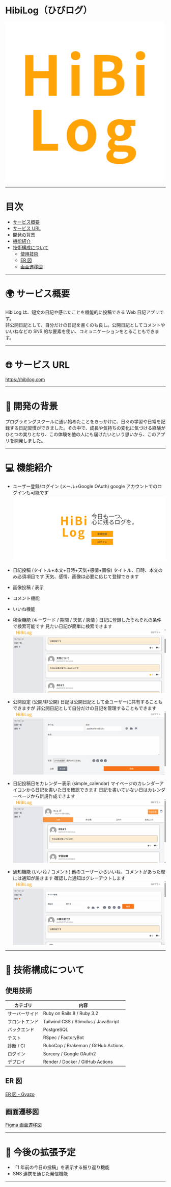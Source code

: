 # HibiLog（ひびログ）

<img width="500" src="app/assets/images/ogp.png"><br>

---

# 目次

- [サービス概要](#-サービス概要)
- [サービス URL](#-サービスurl)
- [開発の背景](#-開発の背景)
- [機能紹介](#-機能紹介)
- [技術構成について](#-技術構成について)
  - [使用技術](#使用技術)
  - [ER 図](#er図)
  - [画面遷移図](#画面遷移図)<br>

---

# 🌍 サービス概要

HibiLog は、短文の日記や感じたことを機能的に投稿できる Web 日記アプリです。<br>
非公開日記として、自分だけの日記を書くのも良し。公開日記としてコメントやいいねなどの SNS 的な要素を使い、コミュニケーションをとることもできます。

---

# 🌐 サービス URL

https://hibilog.com

---

# 📖 開発の背景

プログラミングスクールに通い始めたことをきっかけに、日々の学習や日常を記録する日記習慣ができました。その中で、成長や気持ちの変化に気づける経験がひとつの実りとなり、この体験を他の人にも届けたいという思いから、このアプリを開発しました。

---

# 💻 機能紹介

- ユーザー登録/ログイン (メール+Google OAuth)
  google アカウントでのログインも可能です
  ![アプリのプレビュー](login.gif)

- 日記投稿 (タイトル+本文+日時+天気+感情+画像)
  タイトル、日時、本文のみ必須項目です
  天気、感情、画像は必要に応じて登録できます

- 画像投稿 / 表示
- コメント機能
- いいね機能
- 検索機能 (キーワード / 期間 / 天気 / 感情 )
  日記に登録したそれぞれの条件で検索可能です
  見たい日記が簡単に検索できます
  ![アプリのプレビュー](seach.gif)

- 公開設定 (公開/非公開)
  日記は公開日記として全ユーザーに共有することもできますが
  非公開日記として自分だけの日記を管理することもできます
  ![アプリのプレビュー](diary.gif)

- 日記投稿日をカレンダー表示 (simple_calendar)
  マイページのカレンダーアイコンから日記を書いた日を確認できます
  日記を書いていない日はカレンダーページから新規作成できます
  ![アプリのプレビュー](calender.gif)

- 通知機能 (いいね / コメント)
  他のユーザーからいいね、コメントがあった際には通知が届きます
  確認した通知はグレーアウトします
  ![アプリのプレビュー](notifications.gif)

---

# 🔧 技術構成について

## 使用技術

| カテゴリ       | 内容                                 |
| -------------- | ------------------------------------ |
| サーバーサイド | Ruby on Rails 8 / Ruby 3.2           |
| フロントエンド | Tailwind CSS / Stimulus / JavaScript |
| バックエンド   | PostgreSQL                           |
| テスト         | RSpec / FactoryBot                   |
| 診断 / CI      | RuboCop / Brakeman / GitHub Actions  |
| ログイン       | Sorcery / Google OAuth2              |
| デプロイ       | Render / Docker / GitHub Actions     |

## ER 図

[ER 図 - Gyazo](https://gyazo.com/1e2dac8144b05b81d4129e53ffdf1000)

## 画面遷移図

[Figma 画面遷移図](https://www.figma.com/design/uCwxo2gTmsbj3ZzZxnH5O6/Diary-Application?node-id=0-1&t=eDly5tGJKtBEKPuJ-1)

---

# 🔮 今後の拡張予定

- 「1 年前の今日の投稿」を表示する振り返り機能
- SNS 連携を通じた発信機能

---
